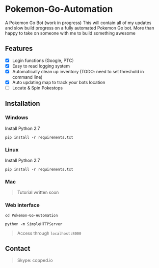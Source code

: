 # Pokemon-Go-Automation
A Pokemon Go Bot (work in progress)
This will contain all of my updates and slow build progress on a fully automated Pokemon Go bot. More than happy to take on someone with me to build something awesome

## Features
- [X] Login functions (Google, PTC)
- [X] Easy to read logging system
- [X] Automatically clean up inventory (TODO: need to set threshold in command line)
- [X] Auto updating map to track your bots location
- [ ] Locate & Spin Pokestops

## Installation
### Windows
Install Python 2.7

`pip install -r requirements.txt`

### Linux
Install Python 2.7

`pip install -r requirements.txt`

### Mac
> Tutorial written soon

### Web interface

``cd Pokemon-Go-Automation``

``python -m SimpleHTTPServer``

> Access through `localhost:8000`

## Contact
> Skype: copped.io
